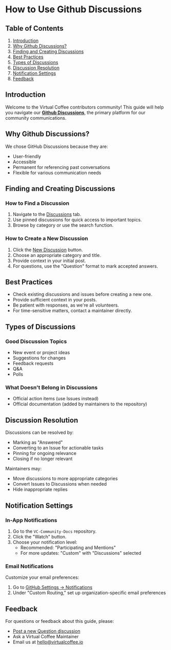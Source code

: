 # How to Use Github Discussions

## Table of Contents

1. [Introduction](#introduction)
2. [Why Github Discussions?](#why-github-discussions)
3. [Finding and Creating Discussions](#finding-and-creating-discussions)
4. [Best Practices](#best-practices)
5. [Types of Discussions](#types-of-discussions)
6. [Discussion Resolution](#discussion-resolution)
7. [Notification Settings](#notification-settings)
8. [Feedback](#feedback)

## Introduction

Welcome to the Virtual Coffee contributors community! This guide will help you navigate our [**Github Discussions**](https://github.com/Virtual-Coffee/VC-Community-Docs/discussions), the primary platform for our community communications.

## Why Github Discussions?

We chose GitHub Discussions because they are:

- User-friendly
- Accessible
- Permanent for referencing past conversations
- Flexible for various communication needs

## Finding and Creating Discussions

### How to Find a Discussion

1. Navigate to the [Discussions](https://github.com/Virtual-Coffee/VC-Community-Docs/discussions) tab.
2. Use pinned discussions for quick access to important topics.
3. Browse by category or use the search function.

### How to Create a New Discussion

1. Click the [New Discussion](https://github.com/Virtual-Coffee/VC-Community-Docs/discussions/new) button.
2. Choose an appropriate category and title.
3. Provide context in your initial post.
4. For questions, use the "Question" format to mark accepted answers.

## Best Practices

- Check existing discussions and issues before creating a new one.
- Provide sufficient context in your posts.
- Be patient with responses, as we're all volunteers.
- For time-sensitive matters, contact a maintainer directly.

## Types of Discussions

### Good Discussion Topics

- New event or project ideas
- Suggestions for changes
- Feedback requests
- Q&A
- Polls

### What Doesn't Belong in Discussions

- Official action items (use Issues instead)
- Official documentation (added by maintainers to the repository)

## Discussion Resolution

Discussions can be resolved by:

- Marking as "Answered"
- Converting to an Issue for actionable tasks
- Pinning for ongoing relevance
- Closing if no longer relevant

Maintainers may:

- Move discussions to more appropriate categories
- Convert Issues to Discussions when needed
- Hide inappropriate replies

## Notification Settings

### In-App Notifications

1. Go to the `VC-Community-Docs` repository.
2. Click the "Watch" button.
3. Choose your notification level:
   - Recommended: "Participating and Mentions"
   - For more updates: "Custom" with "Discussions" selected

### Email Notifications

Customize your email preferences:

1. Go to [GitHub Settings -> Notifications](https://github.com/settings/notifications)
2. Under "Custom Routing," set up organization-specific email preferences

## Feedback

For questions or feedback about this guide, please:

- [Post a new Question discussion](https://github.com/Virtual-Coffee/VC-Community-Docs/discussions/new)
- Ask a Virtual Coffee Maintainer
- Email us at hello@virtualcoffee.io
